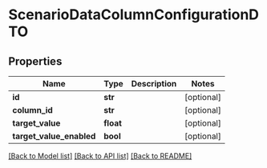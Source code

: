 # ScenarioDataColumnConfigurationDTO

## Properties
Name | Type | Description | Notes
------------ | ------------- | ------------- | -------------
**id** | **str** |  | [optional] 
**column_id** | **str** |  | [optional] 
**target_value** | **float** |  | [optional] 
**target_value_enabled** | **bool** |  | [optional] 

[[Back to Model list]](../README.md#documentation-for-models) [[Back to API list]](../README.md#documentation-for-api-endpoints) [[Back to README]](../README.md)

